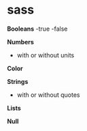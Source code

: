 # sass

**Booleans**
  -true 
  -false
  
**Numbers**
  - with or without units

**Color**

**Strings** 
  - with or without quotes

**Lists**

**Null**


